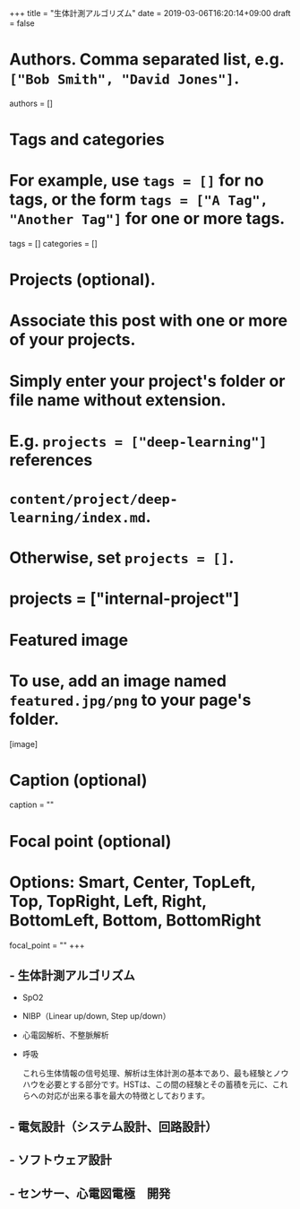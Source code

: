 +++
title = "生体計測アルゴリズム"
date = 2019-03-06T16:20:14+09:00
draft = false

# Authors. Comma separated list, e.g. `["Bob Smith", "David Jones"]`.
authors = []

# Tags and categories
# For example, use `tags = []` for no tags, or the form `tags = ["A Tag", "Another Tag"]` for one or more tags.
tags = []
categories = []

# Projects (optional).
#   Associate this post with one or more of your projects.
#   Simply enter your project's folder or file name without extension.
#   E.g. `projects = ["deep-learning"]` references 
#   `content/project/deep-learning/index.md`.
#   Otherwise, set `projects = []`.
# projects = ["internal-project"]

# Featured image
# To use, add an image named `featured.jpg/png` to your page's folder. 
[image]
  # Caption (optional)
  caption = ""

  # Focal point (optional)
  # Options: Smart, Center, TopLeft, Top, TopRight, Left, Right, BottomLeft, Bottom, BottomRight
  focal_point = ""
+++

## - 生体計測アルゴリズム
 - SpO2
 - NIBP（Linear up/down, Step up/down）
 - 心電図解析、不整脈解析
 - 呼吸
    
    これら生体情報の信号処理、解析は生体計測の基本であり、最も経験とノウハウを必要とする部分です。HSTは、この間の経験とその蓄積を元に、これらへの対応が出来る事を最大の特徴としております。

## - 電気設計（システム設計、回路設計）

## - ソフトウェア設計

## - センサー、心電図電極　開発
